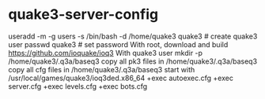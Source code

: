# quake3-server-config

useradd -m -g users -s /bin/bash -d /home/quake3 quake3 # create quake3 user
passwd quake3 # set password
With root, download and build https://github.com/ioquake/ioq3
With quake3 user
mkdir -p /home/quake3/.q3a/baseq3
copy all pk3 files in /home/quake3/.q3a/baseq3
copy all cfg files in /home/quake3/.q3a/baseq3
start with /usr/local/games/quake3/ioq3ded.x86_64 +exec autoexec.cfg +exec server.cfg +exec levels.cfg +exec bots.cfg

